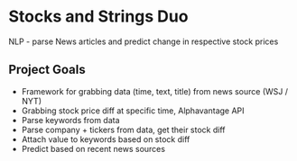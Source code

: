# Stocks and Strings Duo 
NLP - parse News articles and predict change in respective stock prices

## Project Goals
- Framework for grabbing data (time, text, title) from news source (WSJ / NYT)
- Grabbing stock price diff at specific time, Alphavantage API
- Parse keywords from data
- Parse company + tickers from data, get their stock diff
- Attach value to keywords based on stock diff
- Predict based on recent news sources

